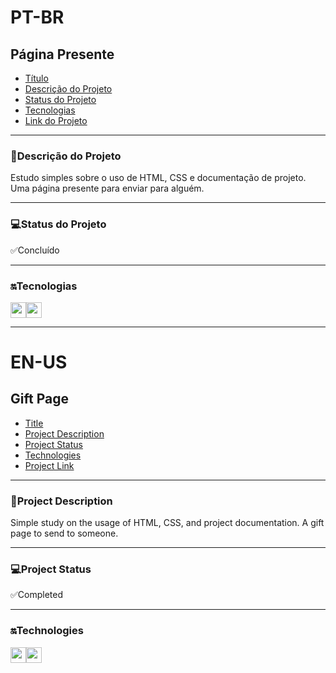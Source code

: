 <h1>PT-BR</h1>
<h2>Página Presente</h2>

* [Título](#página-presente)
* [Descrição do Projeto](#descrição-do-projeto)
* [Status do Projeto](#status-do-projeto)
* [Tecnologias](#tecnologias)
* [Link do Projeto](https://pagina-presente-sepia.vercel.app/)

---

<h3>📖Descrição do Projeto</h3>
Estudo simples sobre o uso de HTML, CSS e documentação de projeto. Uma página presente para enviar para alguém.

---

<h3>💻Status do Projeto</h3>
✅Concluído

---

<h3>🔛Tecnologias</h3>

<div style="display: inline-block; margin-right: 10px;"><img src="https://cdn1.iconfinder.com/data/icons/logotypes/32/badge-html-5-64.png" height="25"><img src="https://cdn1.iconfinder.com/data/icons/logotypes/32/badge-css-3-64.png" height="25"></div>

---

<h1>EN-US</h1>
<h2>Gift Page</h2>

* [Title](#gift-page)
* [Project Description](#project-description)
* [Project Status](#project-status)
* [Technologies](#technologies)
* [Project Link](https://pagina-presente-sepia.vercel.app/)

---

<h3>📖Project Description</h3>
Simple study on the usage of HTML, CSS, and project documentation. A gift page to send to someone.

---

<h3>💻Project Status</h3>
✅Completed

---

<h3>🔛Technologies</h3>
<div style="display: inline-block; margin-right: 10px;"><img src="https://cdn1.iconfinder.com/data/icons/logotypes/32/badge-html-5-64.png" height="25"><img src="https://cdn1.iconfinder.com/data/icons/logotypes/32/badge-css-3-64.png" height="25"></div>
